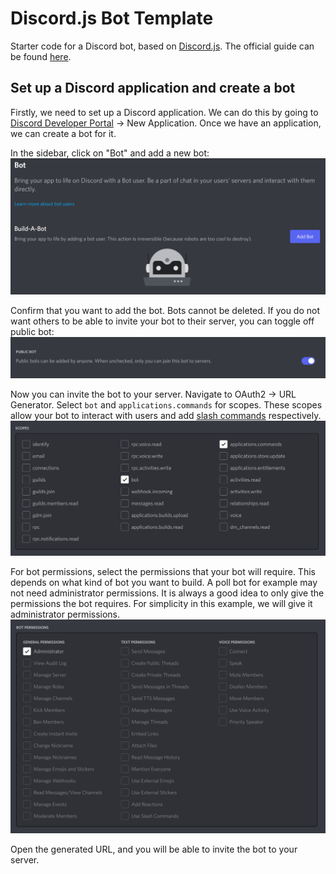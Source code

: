 # Discord.js Bot Template

Starter code for a Discord bot, based on [Discord.js](https://discord.js.org/#/). The official guide can be found [here](https://discordjs.guide/).

## Set up a Discord application and create a bot

Firstly, we need to set up a Discord application. We can do this by going to [Discord Developer Portal](https://discord.com/developers/applications) -> New Application. Once we have an application, we can create a bot for it.

In the sidebar, click on "Bot" and add a new bot:
![Buil-a-bot](img/buildabot.png)

Confirm that you want to add the bot. Bots cannot be deleted. If you do not want others to be able to invite your bot to their server, you can toggle off public bot: ![private-bot](img/privatebot.png)

Now you can invite the bot to your server. Navigate to OAuth2 -> URL Generator. Select `bot` and `applications.commands` for scopes. These scopes allow your bot to interact with users and add [slash commands](https://support.discord.com/hc/en-us/articles/1500000368501-Slash-Commands-FAQ) respectively.
![scopes](img/scopes.png)

For bot permissions, select the permissions that your bot will require. This depends on what kind of bot you want to build. A poll bot for example may not need administrator permissions. It is always a good idea to only give the permissions the bot requires. For simplicity in this example, we will give it administrator permissions.
![permissions](img/permissions.png)

Open the generated URL, and you will be able to invite the bot to your server.
